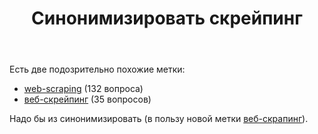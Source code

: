 ﻿---
title: "Синонимизировать скрейпинг"
se.owner.user_id: 507516
se.owner.display_name: "nchistov"
se.owner.link: "https://ru.meta.stackoverflow.com/users/507516/nchistov"
se.link: "https://ru.meta.stackoverflow.com/questions/12829/%d0%a1%d0%b8%d0%bd%d0%be%d0%bd%d0%b8%d0%bc%d0%b8%d0%b7%d0%b8%d1%80%d0%be%d0%b2%d0%b0%d1%82%d1%8c-%d1%81%d0%ba%d1%80%d0%b5%d0%b9%d0%bf%d0%b8%d0%bd%d0%b3"
se.question_id: 12829
se.post_type: question
---
<p>Есть две подозрительно похожие метки:</p>
<ul>
<li><a href="https://ru.stackoverflow.com/questions/tagged/web-scraping" class="post-tag" title="показать вопросы с меткой [web-scraping]" aria-label="показать вопросы с меткой [web-scraping]" rel="tag" aria-labelledby="tag-web-scraping-tooltip-container">web-scraping</a> (132 вопроса)</li>
<li><a href="https://ru.stackoverflow.com/questions/tagged/%d0%b2%d0%b5%d0%b1-%d1%81%d0%ba%d1%80%d0%b5%d0%b9%d0%bf%d0%b8%d0%bd%d0%b3" class="post-tag" title="показать вопросы с меткой [веб-скрейпинг]" aria-label="показать вопросы с меткой [веб-скрейпинг]" rel="tag" aria-labelledby="tag-веб-скрейпинг-tooltip-container">веб-скрейпинг</a> (35 вопросов)</li>
</ul>
<p>Надо бы из синонимизировать (в пользу новой метки <a href="https://ru.stackoverflow.com/questions/tagged/%d0%b2%d0%b5%d0%b1-%d1%81%d0%ba%d1%80%d0%b0%d0%bf%d0%b8%d0%bd%d0%b3" class="post-tag" title="показать вопросы с меткой [веб-скрапинг]" aria-label="показать вопросы с меткой [веб-скрапинг]" rel="tag" aria-labelledby="tag-веб-скрапинг-tooltip-container">веб-скрапинг</a>).</p>

